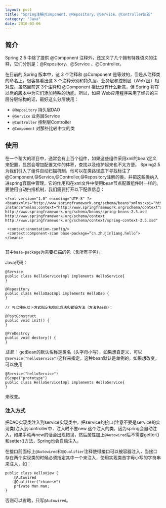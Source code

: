 ```yaml
---
layout: post
title: "Spring注解@Component、@Repository、@Service、@Controller区别"
category: "Java"
date: 2016-03-06
---
```



## 简介

Spring 2.5 中除了提供 @Component 注释外，还定义了几个拥有特殊语义的注释，它们分别是：@Repository、@Service 、@Controller。

在目前的 Spring 版本中，这 3 个注释和 @Component 是等效的，但是从注释类的命名上，很容易看出这 3 个注释分别和持久层、业务层和控制层（Web 层）相对应。虽然目前这 3个注释和 @Component 相比没有什么新意，但 Spring 将在以后的版本中为它们添加特殊的功能。所以，如果 Web应用程序采用了经典的三层分层结构的话，最好这么分层使用：

* `@Repository` 持久层DAO
* `@Service` 业务层Service
* `@Controller` 控制层Controller
* `@Component` 对那些比较中立的类

<!-- more -->

## 使用

在一个稍大的项目中，通常会有上百个组件，如果这些组件采用xml的bean定义来配置，显然会增加配置文件的体积，查找以及维护起来也不太方便。 Spring2.5为我们引入了组件自动扫描机制，他可以在类路径底下寻找标注了@Component,@Service,@Controller,@Repository注解的类，并把这些类纳入进spring容器中管理。它的作用和在xml文件中使用bean节点配置组件时一样的。要使用自动扫描机制，我们需要打开以下配置信息： 

```
<?xml version="1.0" encoding="UTF-8" ?>
<beansxmlns="http://www.springframework.org/schema/beans"xmlns:xsi="http://www.w3.org/2001/XMLSchema-instance"xmlns:context="http://www.springframework.org/schema/context"xsi:schemaLocation="http://www.springframework.org/schema/beans  http://www.springframework.org/schema/beans/spring-beans-2.5.xsd  http://www.springframework.org/schema/context  http://www.springframework.org/schema/context/spring-context-2.5.xsd" 

 <context:annotation-config/>
 <context:component-scan base-package=”cn.zhujinliang.hello”>   
</beans>   


```

其中`base-package`为需要扫描的包（含所有子包）。

Java代码：
  
```
@Service
public class HelloServiceImpl implements HelloService{   
} 

@Repository
public class HelloDaoImpl implements HelloDao { 
}

// 可以使用以下方式指定初始化方法和销毁方法（方法名任意）：

@PostConstruct
public void init() { 
} 

@PreDestroy
public void destory() { 
} 

```
*注意：* getBean的默认名称是类名（头字母小写），如果想自定义，可以`@Service("helloService")`这样来指定。这种bean默认是单例的，如果想改变，可以使用

```
@Service("helloService")
@Scope("prototype")
public class HelloServiceImpl implements HelloService{   
} 

```
来改变。


### 注入方式 

把DAO实现类注入到service实现类中，把service的接口(注意不要是service的实现类)注入到controller中，注入时不要new 这个注入的类，因为spring会自动注入，如果手动再new的话会出现错误，然后属性加上`@Autowired`后不需要getter()和setter()方法，Spring也会自动注入。

在接口前面标上`@Autowired`和`@Qualifier`注释使得接口可以被容器注入，当接口存在两个实现类的时候必须指定其中一个来注入，使用实现类首字母小写的字符串来注入，如： 

```
public class HelloView {
    @Autowired  
    @Qualifier("chinese")
    private Man man; 
}
```   
否则可以省略，只写`@Autowired`。 


